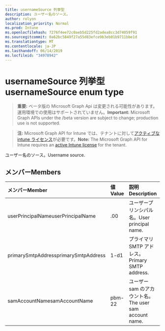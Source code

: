 ```yaml
---
title: usernameSource 列挙型
description: ユーザー名のソース。
author: rolyon
localization_priority: Normal
ms.prod: Intune
ms.openlocfilehash: 7276f4ee72c0aeb5d225fd2adea8cc3d74059f91
ms.sourcegitcommit: 0a62bc5849f27a55d83efce9b3eb01b9711bbe1d
ms.translationtype: MT
ms.contentlocale: ja-JP
ms.lasthandoff: 06/14/2019
ms.locfileid: "34978942"
---
```

# <a name="usernamesource-enum-type"></a><span data-ttu-id="da55d-103">usernameSource 列挙型</span><span class="sxs-lookup"><span data-stu-id="da55d-103">usernameSource enum type</span></span>

> <span data-ttu-id="da55d-104">**重要:** ベータ版の Microsoft Graph Api は変更される可能性があります。運用環境での使用はサポートされていません。</span><span class="sxs-lookup"><span data-stu-id="da55d-104">**Important:** Microsoft Graph APIs under the /beta version are subject to change; production use is not supported.</span></span>

> <span data-ttu-id="da55d-105">**注:** Microsoft Graph API for Intune では、テナントに対して[アクティブな intune ライセンス](https://go.microsoft.com/fwlink/?linkid=839381)が必要です。</span><span class="sxs-lookup"><span data-stu-id="da55d-105">**Note:** The Microsoft Graph API for Intune requires an [active Intune license](https://go.microsoft.com/fwlink/?linkid=839381) for the tenant.</span></span>

<span data-ttu-id="da55d-106">ユーザー名のソース。</span><span class="sxs-lookup"><span data-stu-id="da55d-106">Username source.</span></span>

## <a name="members"></a><span data-ttu-id="da55d-107">メンバー</span><span class="sxs-lookup"><span data-stu-id="da55d-107">Members</span></span>
|<span data-ttu-id="da55d-108">メンバー</span><span class="sxs-lookup"><span data-stu-id="da55d-108">Member</span></span>|<span data-ttu-id="da55d-109">値</span><span class="sxs-lookup"><span data-stu-id="da55d-109">Value</span></span>|<span data-ttu-id="da55d-110">説明</span><span class="sxs-lookup"><span data-stu-id="da55d-110">Description</span></span>|
|:---|:---|:---|
|<span data-ttu-id="da55d-111">userPrincipalName</span><span class="sxs-lookup"><span data-stu-id="da55d-111">userPrincipalName</span></span>|<span data-ttu-id="da55d-112">.0</span><span class="sxs-lookup"><span data-stu-id="da55d-112">0</span></span>|<span data-ttu-id="da55d-113">ユーザープリンシパル名。</span><span class="sxs-lookup"><span data-stu-id="da55d-113">User principal name.</span></span>|
|<span data-ttu-id="da55d-114">primarySmtpAddress</span><span class="sxs-lookup"><span data-stu-id="da55d-114">primarySmtpAddress</span></span>|<span data-ttu-id="da55d-115">1-d</span><span class="sxs-lookup"><span data-stu-id="da55d-115">1</span></span>|<span data-ttu-id="da55d-116">プライマリ SMTP アドレス。</span><span class="sxs-lookup"><span data-stu-id="da55d-116">Primary SMTP address.</span></span>|
|<span data-ttu-id="da55d-117">samAccountName</span><span class="sxs-lookup"><span data-stu-id="da55d-117">samAccountName</span></span>|<span data-ttu-id="da55d-118">pbm-2</span><span class="sxs-lookup"><span data-stu-id="da55d-118">2</span></span>|<span data-ttu-id="da55d-119">ユーザー sam のアカウント名。</span><span class="sxs-lookup"><span data-stu-id="da55d-119">The user sam account name.</span></span>|





